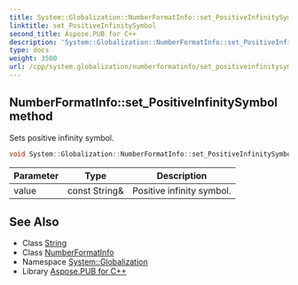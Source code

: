 ```yaml
---
title: System::Globalization::NumberFormatInfo::set_PositiveInfinitySymbol method
linktitle: set_PositiveInfinitySymbol
second_title: Aspose.PUB for C++
description: 'System::Globalization::NumberFormatInfo::set_PositiveInfinitySymbol method. Sets positive infinity symbol in C++.'
type: docs
weight: 3500
url: /cpp/system.globalization/numberformatinfo/set_positiveinfinitysymbol/
---
```

## NumberFormatInfo::set_PositiveInfinitySymbol method


Sets positive infinity symbol.

```cpp
void System::Globalization::NumberFormatInfo::set_PositiveInfinitySymbol(const String &value)
```


| Parameter | Type | Description |
| --- | --- | --- |
| value | const String\& | Positive infinity symbol. |

## See Also

* Class [String](../../../system/string/)
* Class [NumberFormatInfo](../)
* Namespace [System::Globalization](../../)
* Library [Aspose.PUB for C++](../../../)
